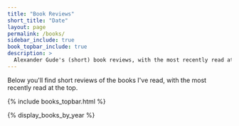 ```yaml
---
title: "Book Reviews"
short_title: "Date"
layout: page
permalink: /books/
sidebar_include: true
book_topbar_include: true
description: >
  Alexander Gude's (short) book reviews, with the most recently read at the top.
---
```


Below you'll find short reviews of the books I've read, with the most recently
read at the top.

{% include books_topbar.html %}

{% display_books_by_year %}
